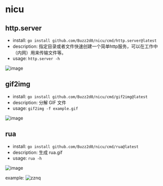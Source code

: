 # nicu

## http.server

- install: `go install github.com/Buzz2d0/nicu/cmd/http.server@latest`
- description: 指定目录或者文件快速创建一个简单http服务，可以在工作中（内网）用来传输文件等。
- usage: `http.server -h`

![image](https://user-images.githubusercontent.com/26270009/148734383-92a5c2b0-d3f5-49d2-aaab-41287be7b055.png)

## gif2img

- install: `go install github.com/Buzz2d0/nicu/cmd/gif2img@latest`
- description: 分解 GIF 文件
- usage: `gif2img -f example.gif`

![image](https://user-images.githubusercontent.com/26270009/148906590-134c03da-9b52-4a13-927e-532fc2575a16.png)

## rua

- install: `go install github.com/Buzz2d0/nicu/cmd/rua@latest`
- description: 生成 rua.gif
- usage: `rua -h`

![image](https://user-images.githubusercontent.com/26270009/149051458-5122bae7-8e7f-4b36-a081-c138f88a966f.png)

example:
![zznq](https://user-images.githubusercontent.com/26270009/149051761-21e0e181-534d-458a-ad63-5c8963eda447.gif)
